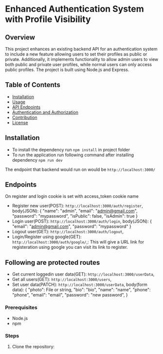 # Enhanced Authentication System with Profile Visibility

## Overview

This project enhances an existing backend API for an authentication system to include a new feature allowing users to set their profiles as public or private. Additionally, it implements functionality to allow admin users to view both public and private user profiles, while normal users can only access public profiles. The project is built using Node.js and Express.

## Table of Contents

- [Installation](#installation)
- [Usage](#usage)
- [API Endpoints](#api-endpoints)
- [Authentication and Authorization](#authentication-and-authorization)
- [Contribution](#contribution)
- [License](#license)

## Installation

- To install the dependency run `npm install` in project folder
- To run the application run following command after installing dependency `npm run dev`

The endpoint that backend would run on would be `http://localhost:3000/`
## Endpoints
On register and login cookie is set with access_token cookie name
- Register new user(POST): `http://localhost:3000/auth/register`,
        body(JSON): {
            "name": "admin",
            "email": "admin@gmail.com",
            "password": "mypassword",
            "isPublic": false,
            "isAdmin": true
        }
- Login user(POST): `http://localhost:3000/auth/login`,
        body(JSON): {
            "email": "admin@gmail.com",
            "password": "mypassword"
        }
- Logout user(GET): `http://localhost:3000/auth/logout`,
- Login/Register using google(GET): `http://localhost:3000/auth/google/`,: This will give a URL link for registeration using google you can visit its link
to register.
## Following are protected routes
- Get current loggedin user data(GET): `http://localhost:3000/userData`,
- Get all users(GET): `http://localhost:3000/users`,
- Set user data(PATCH): `http://localhost:3000/userData`,
    body(form data): {
            "photo": File or string,
            "bio": "bio",
            "name": "name",
            "phone": "phone",
            "email": "email",
            "password": "new password",
        }

### Prerequisites

- Node.js
- npm

### Steps

1. Clone the repository:
